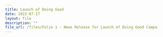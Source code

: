 ```yaml
---
title: Launch of Doing Good
date: 2022-07-17
layout: file
description: ""
file_url: /files/Folio 1 - News Release for Launch of Doing Good Campaign.pdf
---
```

